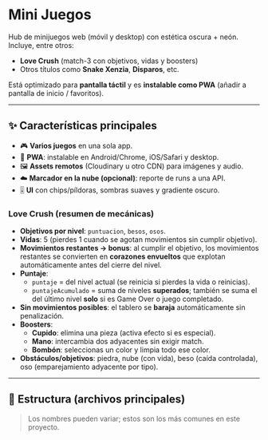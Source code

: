 # Mini Juegos

Hub de minijuegos web (móvil y desktop) con estética oscura + neón. Incluye, entre otros:

- **Love Crush** (match-3 con objetivos, vidas y boosters)
- Otros títulos como **Snake Xenzia**, **Disparos**, etc.

Está optimizado para **pantalla táctil** y es **instalable como PWA** (añadir a pantalla de inicio / favoritos).

---

## ✨ Características principales

- 🎮 **Varios juegos** en una sola app.
- 📱 **PWA**: instalable en Android/Chrome, iOS/Safari y desktop.
- 🖼️ **Assets remotos** (Cloudinary u otro CDN) para imágenes y audio.
- ☁️ **Marcador en la nube (opcional)**: reporte de runs a una API.
- 🎚️ **UI** con chips/píldoras, sombras suaves y gradiente oscuro.

### Love Crush (resumen de mecánicas)
- **Objetivos por nivel**: `puntuacion`, `besos`, `osos`.
- **Vidas**: 5 (pierdes 1 cuando se agotan movimientos sin cumplir objetivo).
- **Movimientos restantes → bonus**: al cumplir el objetivo, los movimientos restantes se convierten en **corazones envueltos** que explotan automáticamente antes del cierre del nivel.
- **Puntaje**:
  - `puntaje` = del nivel actual (se reinicia si pierdes la vida o reinicias).
  - `puntajeAcumulado` = suma de niveles **superados**; también se suma el del último nivel **solo** si es Game Over o juego completado.
- **Sin movimientos posibles**: el tablero se **baraja** automáticamente sin penalización.
- **Boosters**:
  - **Cupido**: elimina una pieza (activa efecto si es especial).
  - **Mano**: intercambia dos adyacentes sin exigir match.
  - **Bombón**: seleccionas un color y limpia todo ese color.
- **Obstáculos/objetivos**: piedra, nube (con vida), beso (caída controlada), oso (emparejamiento adyacente por tipo).

---

## 🧱 Estructura (archivos principales)

> Los nombres pueden variar; estos son los más comunes en este proyecto.

